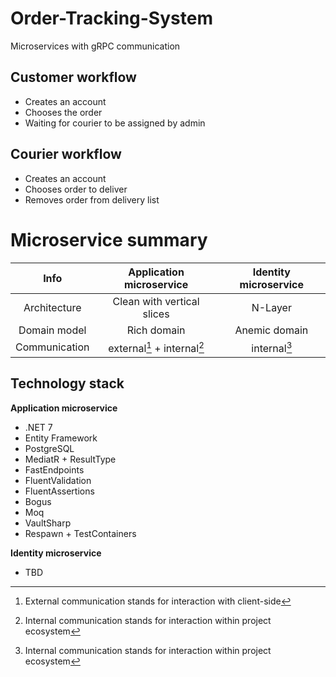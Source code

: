 # Order-Tracking-System

Microservices with gRPC communication

## Customer workflow ##

- Creates an account
- Chooses the order
- Waiting for courier to be assigned by admin

## Courier workflow ##

- Creates an account
- Chooses order to deliver
- Removes order from delivery list

# Microservice summary #

| Info         | Application microservice | Identity microservice |
| :----:       |          :----:          |         :----:        |
| Architecture |Clean with vertical slices|         N-Layer       |
| Domain model |        Rich domain       |       Anemic domain   |
| Communication|external[^1] + internal[^2]|        internal[^2]  |     

## Technology stack ##

**Application microservice**

- .NET 7
- Entity Framework
- PostgreSQL
- MediatR + ResultType
- FastEndpoints
- FluentValidation
- FluentAssertions
- Bogus
- Moq
- VaultSharp
- Respawn + TestContainers


**Identity microservice**

- TBD

[^1]: External communication stands for interaction with client-side
[^2]: Internal communication stands for interaction within project ecosystem
